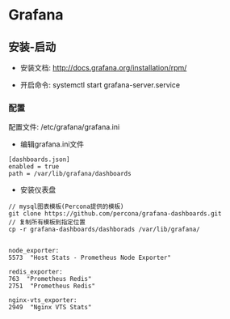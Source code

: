 # Grafana

## 安装-启动 

+ 安装文档: http://docs.grafana.org/installation/rpm/

+ 开启命令: systemctl start grafana-server.service


### 配置

配置文件: /etc/grafana/grafana.ini

+ 编辑grafana.ini文件
```
[dashboards.json]
enabled = true
path = /var/lib/grafana/dashboards
```

+ 安装仪表盘
```
// mysql图表模板(Percona提供的模板)
git clone https://github.com/percona/grafana-dashboards.git
// 复制所有模板到指定位置
cp -r grafana-dashboards/dashborads /var/lib/grafana/


node_exporter: 
5573  "Host Stats - Prometheus Node Exporter"

redis_exporter: 
763  "Prometheus Redis"
2751  "Prometheus Redis"

nginx-vts_exporter:
2949  "Nginx VTS Stats"
```
